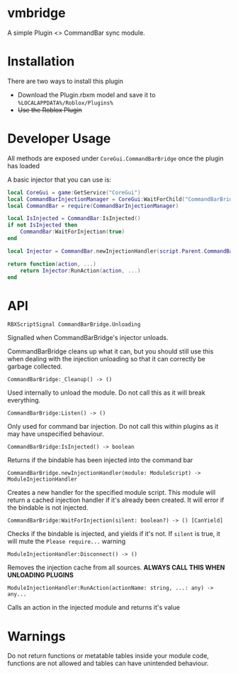 # vmbridge

A simple Plugin <> CommandBar sync module.

# Installation
There are two ways to install this plugin
* Download the Plugin.rbxm model and save it to `%LOCALAPPDATA%/Roblox/Plugins%`
* ~~Use the Roblox Plugin~~

# Developer Usage
All methods are exposed under `CoreGui.CommandBarBridge` once the plugin has loaded

A basic injector that you can use is:
```lua
local CoreGui = game:GetService("CoreGui")
local CommandBarInjectionManager = CoreGui:WaitForChild("CommandBarBridge")
local CommandBar = require(CommandBarInjectionManager)

local IsInjected = CommandBar:IsInjected()
if not IsInjected then
	CommandBar:WaitForInjection(true)
end

local Injector = CommandBar.newInjectionHandler(script.Parent.CommandBarCode)

return function(action, ...)
	return Injector:RunAction(action, ...)
end
```

# API

`RBXScriptSignal CommandBarBridge.Unloading`

Signalled when CommandBarBridge's injector unloads.

CommandBarBridge cleans up what it can, but you should still use this when dealing with the injection unloading so that it can correctly be garbage collected.

`CommandBarBridge:_Cleanup() -> ()`

Used internally to unload the module. Do not call this as it will break everything.

`CommandBarBridge:Listen() -> ()`

Only used for command bar injection. Do not call this within plugins as it may have unspecified behaviour.

`CommandBarBridge:IsInjected() -> boolean`

Returns if the bindable has been injected into the command bar

`CommandBarBridge.newInjectionHandler(module: ModuleScript) -> ModuleInjectionHandler`

Creates a new handler for the specified module script. This module will return a cached injection handler if it's already been created. It will error if the bindable is not injected.

`CommandBarBridge:WaitForInjection(silent: boolean?) -> () [CanYield]`

Checks if the bindable is injected, and yields if it's not. If `silent` is true, it will mute the `Please require...` warning

`ModuleInjectionHandler:Disconnect() -> ()`

Removes the injection cache from all sources. **ALWAYS CALL THIS WHEN UNLOADING PLUGINS**

`ModuleInjectionHandler:RunAction(actionName: string, ...: any) -> any...`

Calls an action in the injected module and returns it's value

# Warnings

Do not return functions or metatable tables inside your module code, functions are not allowed and tables can have unintended behaviour.
